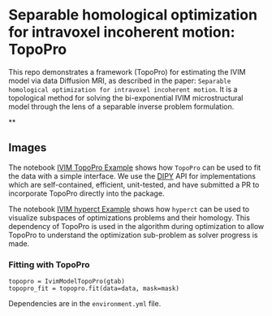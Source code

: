 # Separable homological optimization for intravoxel incoherent motion: TopoPro

This repo demonstrates a framework (TopoPro) for estimating the IVIM model via data Diffusion MRI,
as described in the paper: `Separable homological optimization for intravoxel incoherent motion`. It is a topological method for solving the bi-exponential IVIM microstructural model through the lens of a separable inverse problem formulation.

**

## Images

The notebook [IVIM TopoPro Example](notebooks/ivim_topopro_example.ipynb) shows how `TopoPro` can be used to fit the data with a simple interface. We use the [DIPY](www.dipy.org) API for implementations which are self-contained, efficient, unit-tested, and have submitted a PR to incorporate TopoPro directly into the package.


The notebook [IVIM hyperct Example](notebooks/gen_obj_surf.ipynb) shows how `hyperct` can be used to visualize subspaces of optimizations problems and their homology. This dependency of TopoPro is used in the algorithm during optimization to allow TopoPro to understand the optimization sub-problem as solver progress is made. 

### Fitting with TopoPro
```
topopro = IvimModelTopoPro(gtab)
topopro_fit = topopro.fit(data=data, mask=mask)
```

Dependencies are in the `environment.yml` file.
